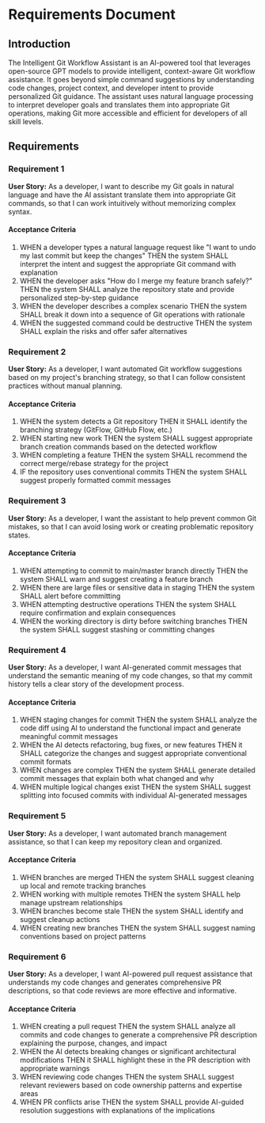 # Requirements Document

## Introduction

The Intelligent Git Workflow Assistant is an AI-powered tool that leverages open-source GPT models to provide intelligent, context-aware Git workflow assistance. It goes beyond simple command suggestions by understanding code changes, project context, and developer intent to provide personalized Git guidance. The assistant uses natural language processing to interpret developer goals and translates them into appropriate Git operations, making Git more accessible and efficient for developers of all skill levels.

## Requirements

### Requirement 1

**User Story:** As a developer, I want to describe my Git goals in natural language and have the AI assistant translate them into appropriate Git commands, so that I can work intuitively without memorizing complex syntax.

#### Acceptance Criteria

1. WHEN a developer types a natural language request like "I want to undo my last commit but keep the changes" THEN the system SHALL interpret the intent and suggest the appropriate Git command with explanation
2. WHEN the developer asks "How do I merge my feature branch safely?" THEN the system SHALL analyze the repository state and provide personalized step-by-step guidance
3. WHEN the developer describes a complex scenario THEN the system SHALL break it down into a sequence of Git operations with rationale
4. WHEN the suggested command could be destructive THEN the system SHALL explain the risks and offer safer alternatives

### Requirement 2

**User Story:** As a developer, I want automated Git workflow suggestions based on my project's branching strategy, so that I can follow consistent practices without manual planning.

#### Acceptance Criteria

1. WHEN the system detects a Git repository THEN it SHALL identify the branching strategy (GitFlow, GitHub Flow, etc.)
2. WHEN starting new work THEN the system SHALL suggest appropriate branch creation commands based on the detected workflow
3. WHEN completing a feature THEN the system SHALL recommend the correct merge/rebase strategy for the project
4. IF the repository uses conventional commits THEN the system SHALL suggest properly formatted commit messages

### Requirement 3

**User Story:** As a developer, I want the assistant to help prevent common Git mistakes, so that I can avoid losing work or creating problematic repository states.

#### Acceptance Criteria

1. WHEN attempting to commit to main/master branch directly THEN the system SHALL warn and suggest creating a feature branch
2. WHEN there are large files or sensitive data in staging THEN the system SHALL alert before committing
3. WHEN attempting destructive operations THEN the system SHALL require confirmation and explain consequences
4. WHEN the working directory is dirty before switching branches THEN the system SHALL suggest stashing or committing changes

### Requirement 4

**User Story:** As a developer, I want AI-generated commit messages that understand the semantic meaning of my code changes, so that my commit history tells a clear story of the development process.

#### Acceptance Criteria

1. WHEN staging changes for commit THEN the system SHALL analyze the code diff using AI to understand the functional impact and generate meaningful commit messages
2. WHEN the AI detects refactoring, bug fixes, or new features THEN it SHALL categorize the changes and suggest appropriate conventional commit formats
3. WHEN changes are complex THEN the system SHALL generate detailed commit messages that explain both what changed and why
4. WHEN multiple logical changes exist THEN the system SHALL suggest splitting into focused commits with individual AI-generated messages

### Requirement 5

**User Story:** As a developer, I want automated branch management assistance, so that I can keep my repository clean and organized.

#### Acceptance Criteria

1. WHEN branches are merged THEN the system SHALL suggest cleaning up local and remote tracking branches
2. WHEN working with multiple remotes THEN the system SHALL help manage upstream relationships
3. WHEN branches become stale THEN the system SHALL identify and suggest cleanup actions
4. WHEN creating new branches THEN the system SHALL suggest naming conventions based on project patterns

### Requirement 6

**User Story:** As a developer, I want AI-powered pull request assistance that understands my code changes and generates comprehensive PR descriptions, so that code reviews are more effective and informative.

#### Acceptance Criteria

1. WHEN creating a pull request THEN the system SHALL analyze all commits and code changes to generate a comprehensive PR description explaining the purpose, changes, and impact
2. WHEN the AI detects breaking changes or significant architectural modifications THEN it SHALL highlight these in the PR description with appropriate warnings
3. WHEN reviewing code changes THEN the system SHALL suggest relevant reviewers based on code ownership patterns and expertise areas
4. WHEN PR conflicts arise THEN the system SHALL provide AI-guided resolution suggestions with explanations of the implications
